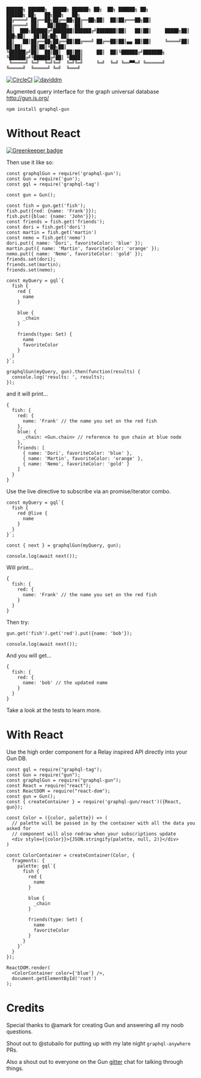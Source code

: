 ```
██████╗ ██████╗  █████╗ ██████╗ ██╗  ██╗ ██████╗ ██╗            ██████╗ ██╗   ██╗███╗   ██╗
██╔════╝ ██╔══██╗██╔══██╗██╔══██╗██║  ██║██╔═══██╗██║           ██╔════╝ ██║   ██║████╗  ██║
██║  ███╗██████╔╝███████║██████╔╝███████║██║   ██║██║     █████╗██║  ███╗██║   ██║██╔██╗ ██║
██║   ██║██╔══██╗██╔══██║██╔═══╝ ██╔══██║██║▄▄ ██║██║     ╚════╝██║   ██║██║   ██║██║╚██╗██║
╚██████╔╝██║  ██║██║  ██║██║     ██║  ██║╚██████╔╝███████╗      ╚██████╔╝╚██████╔╝██║ ╚████║
 ╚═════╝ ╚═╝  ╚═╝╚═╝  ╚═╝╚═╝     ╚═╝  ╚═╝ ╚══▀▀═╝ ╚══════╝       ╚═════╝  ╚═════╝ ╚═╝  ╚═══╝
```

[![CircleCI](https://circleci.com/gh/brysgo/graphql-gun/tree/master.svg?style=shield)](https://circleci.com/gh/brysgo/graphql-gun/tree/master)
[![daviddm](https://david-dm.org/brysgo/thoughtnet.svg)](https://david-dm.org/brysgo/graphql-gun)

Augmented query interface for the graph universal database http://gun.js.org/

`npm install graphql-gun`

# Without React

[![Greenkeeper badge](https://badges.greenkeeper.io/brysgo/graphql-gun.svg)](https://greenkeeper.io/)

Then use it like so:

```
const graphqlGun = require('graphql-gun');
const Gun = require('gun');
const gql = require('graphql-tag')

const gun = Gun();

const fish = gun.get('fish');
fish.put({red: {name: 'Frank'}});
fish.put({blue: {name: 'John'}});
const friends = fish.get('friends');
const dori = fish.get('dori')
const martin = fish.get('martin')
const nemo = fish.get('nemo')
dori.put({ name: 'Dori', favoriteColor: 'blue' });
martin.put({ name: 'Martin', favoriteColor: 'orange' });
nemo.put({ name: 'Nemo', favoriteColor: 'gold' });
friends.set(dori);
friends.set(martin);
friends.set(nemo);

const myQuery = gql`{
  fish {
    red {
      name
    }
    
    blue {
      _chain
    }
    
    friends(type: Set) {
      name
      favoriteColor
    }
  }
}`;

graphqlGun(myQuery, gun).then(function(results) {
  console.log('results: ', results);
});
```

and it will print...

```
{
  fish: {
    red: {
      name: 'Frank' // the name you set on the red fish
    },
    blue: {
      _chain: <Gun.chain> // reference to gun chain at blue node
    },
    friends: [
      { name: 'Dori', favoriteColor: 'blue' },
      { name: 'Martin', favoriteColor: 'orange' },
      { name: 'Nemo', favoriteColor: 'gold' }
    ]
  }
}
```

Use the live directive to subscribe via an promise/iterator combo.


```
const myQuery = gql`{
  fish {
    red @live {
      name
    }
  }
}`;

const { next } = graphqlGun(myQuery, gun);

console.log(await next());
```

Will print...

```
{
  fish: {
    red: {
      name: 'Frank' // the name you set on the red fish
    }
  }
}
```

Then try:

```
gun.get('fish').get('red').put({name: 'bob'});

console.log(await next());
```

And you will get...

```
{
  fish: {
    red: {
      name: 'bob' // the updated name
    }
  }
}
```

Take a look at the tests to learn more.



# With React


Use the high order component for a Relay inspired API directly into your Gun DB.

```
const gql = require("graphql-tag");
const Gun = require("gun");
const graphqlGun = require("graphql-gun");
const React = require("react");
const ReactDOM = require("react-dom");
const gun = Gun();
const { createContainer } = require('graphql-gun/react')({React, gun});

const Color = ({color, palette}) => (
  // palette will be passed in by the container with all the data you asked for
  // component will also redraw when your subscriptions update
  <div style={{color}}>{JSON.stringify(palette, null, 2)}</div>
)

const ColorContainer = createContainer(Color, {
  fragments: {
    palette: gql`{
      fish {
        red {
          name
        }
        
        blue {
          _chain
        }
        
        friends(type: Set) {
          name
          favoriteColor
        }
      }
    }`
  }
});

ReactDOM.render(
  <ColorContainer color={'blue'} />,
  document.getElementById('root')
);

```

# Credits

Special thanks to @amark for creating Gun and answering all my noob questions.

Shout out to @stubailo for putting up with my late night `graphql-anywhere` PRs.

Also a shout out to everyone on the Gun [gitter](https://gitter.im/amark/gun) chat for talking through things.
